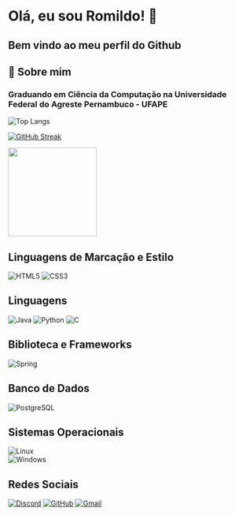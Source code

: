 # **Olá, eu sou Romildo! 👋**
## Bem vindo ao meu perfil do Github

## 🚀 Sobre mim

### Graduando em Ciência da Computação na Universidade Federal do Agreste Pernambuco - UFAPE

![Top Langs](https://github-readme-stats-git-masterrstaa-rickstaa.vercel.app/api/top-langs/?username=juniorgalindo1990&bg_color=000&border_color=30A3DC&title_color=E94D5F&text_color=FFF)

[![GitHub Streak](https://streak-stats.demolab.com/?user=TayaneCibely&theme=bear&background=000&border=30A3DC&dates=FFF)](https://git.io/streak-stats)

<img loading="lazy" height="180em" src="https://github-readme-stats.vercel.app/api?username=juniorgalindo1990&show_icons=true&theme=dracula&include_all_commits=true&count_private=true"/>


## Linguagens de Marcação e Estilo
![HTML5](https://img.shields.io/badge/HTML5-E34F26?style=for-the-badge&logo=html5&logoColor=white)
![CSS3](https://img.shields.io/badge/CSS3-1572B6?style=for-the-badge&logo=css3&logoColor=white)

## Linguagens

![Java](https://img.shields.io/badge/java-%23ED8B00.svg?style=for-the-badge&logo=openjdk&logoColor=white)
![Python](https://img.shields.io/badge/python-3670A0?style=for-the-badge&logo=python&logoColor=ffdd54)
![C](https://img.shields.io/badge/C-00599C?style=for-the-badge&logo=c&logoColor=white)

## Biblioteca e Frameworks

![Spring](https://img.shields.io/badge/spring-%236DB33F.svg?style=for-the-badge&logo=spring&logoColor=white)

## Banco de Dados

![PostgreSQL](https://img.shields.io/badge/PostgreSQL-000?style=for-the-badge&logo=postgresql)

## Sistemas Operacionais

![Linux](https://img.shields.io/badge/Linux-000?style=for-the-badge&logo=linux&logoColor=FCC624)	
![Windows](https://img.shields.io/badge/Windows-000?style=for-the-badge&logo=windows&logoColor=2CA5E0)

## Redes Sociais

[![Discord](https://img.shields.io/badge/Discord-7289DA?style=for-the-badge&logo=discord&logoColor=white)](https://discord.com/channels/@juniorgalindo1990/)
[![GitHub](https://img.shields.io/badge/GitHub-100000?style=for-the-badge&logo=github&logoColor=white)](https://github.com/juniorgalindo1990)
[![Gmail](https://img.shields.io/badge/Gmail-333333?style=for-the-badge&logo=gmail&logoColor=red)](mailto:romildo.galindo@ufape.edu.br)
